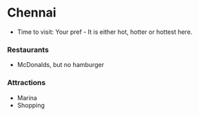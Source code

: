 # Chennai
- Time to visit: Your pref - It is either hot, hotter or hottest here. 

### Restaurants
- McDonalds, but no hamburger

### Attractions
- Marina
- Shopping
